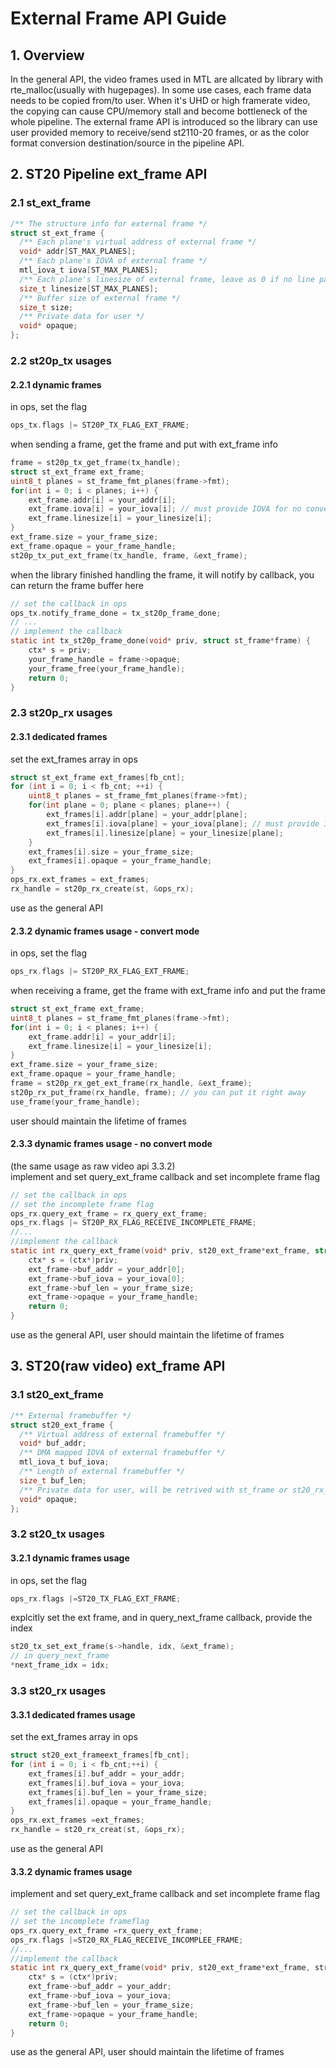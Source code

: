 # External Frame API Guide

## 1. Overview

In the general API, the video frames used in MTL are allcated by library with rte_malloc(usually with hugepages).
In some use cases, each frame data needs to be copied from/to user. When it's UHD or high framerate video, the copying can cause CPU/memory stall and become bottleneck of the whole pipeline.
The external frame API is introduced so the library can use user provided memory to receive/send st2110-20 frames, or as the color format conversion destination/source in the pipeline API.

## 2. ST20 Pipeline ext_frame API

### 2.1 st_ext_frame

```c
/** The structure info for external frame */
struct st_ext_frame {
  /** Each plane's virtual address of external frame */
  void* addr[ST_MAX_PLANES];
  /** Each plane's IOVA of external frame */
  mtl_iova_t iova[ST_MAX_PLANES];
  /** Each plane's linesize of external frame, leave as 0 if no line padding */
  size_t linesize[ST_MAX_PLANES];
  /** Buffer size of external frame */
  size_t size;
  /** Private data for user */
  void* opaque;
};
```

### 2.2 st20p_tx usages

#### 2.2.1 dynamic frames

in ops, set the flag

```c
ops_tx.flags |= ST20P_TX_FLAG_EXT_FRAME;
```

when sending a frame, get the frame and put with ext_frame info

```c
frame = st20p_tx_get_frame(tx_handle);
struct st_ext_frame ext_frame;
uint8_t planes = st_frame_fmt_planes(frame->fmt);
for(int i = 0; i < planes; i++) {
    ext_frame.addr[i] = your_addr[i];
    ext_frame.iova[i] = your_iova[i]; // must provide IOVA for no convert mode
    ext_frame.linesize[i] = your_linesize[i];
}
ext_frame.size = your_frame_size;
ext_frame.opaque = your_frame_handle;
st20p_tx_put_ext_frame(tx_handle, frame, &ext_frame);
```

when the library finished handling the frame, it will notify by callback, you can return the frame buffer here

```c
// set the callback in ops
ops_tx.notify_frame_done = tx_st20p_frame_done;
// ...
// implement the callback
static int tx_st20p_frame_done(void* priv, struct st_frame*frame) {
    ctx* s = priv;
    your_frame_handle = frame->opaque;
    your_frame_free(your_frame_handle);
    return 0;
}
```

### 2.3 st20p_rx usages

#### 2.3.1 dedicated frames

set the ext_frames array in ops

```c
struct st_ext_frame ext_frames[fb_cnt];
for (int i = 0; i < fb_cnt; ++i) {
    uint8_t planes = st_frame_fmt_planes(frame->fmt);
    for(int plane = 0; plane < planes; plane++) {
        ext_frames[i].addr[plane] = your_addr[plane];
        ext_frames[i].iova[plane] = your_iova[plane]; // must provide IOVA for no convert mode
        ext_frames[i].linesize[plane] = your_linesize[plane];
    }
    ext_frames[i].size = your_frame_size;
    ext_frames[i].opaque = your_frame_handle;
}
ops_rx.ext_frames = ext_frames;
rx_handle = st20p_rx_create(st, &ops_rx);
```

use as the general API

#### 2.3.2 dynamic frames usage - convert mode

in ops, set the flag

```c
ops_rx.flags |= ST20P_RX_FLAG_EXT_FRAME;
```

when receiving a frame, get the frame with ext_frame info and put the frame

```c
struct st_ext_frame ext_frame;
uint8_t planes = st_frame_fmt_planes(frame->fmt);
for(int i = 0; i < planes; i++) {
    ext_frame.addr[i] = your_addr[i];
    ext_frame.linesize[i] = your_linesize[i];
}
ext_frame.size = your_frame_size;
ext_frame.opaque = your_frame_handle;
frame = st20p_rx_get_ext_frame(rx_handle, &ext_frame);
st20p_rx_put_frame(rx_handle, frame); // you can put it right away
use_frame(your_frame_handle);
```

user should maintain the lifetime of frames

#### 2.3.3 dynamic frames usage - no convert mode

(the same usage as raw video api 3.3.2)  
implement and set query_ext_frame callback and set incomplete frame flag

```c
// set the callback in ops
// set the incomplete frame flag
ops_rx.query_ext_frame = rx_query_ext_frame;
ops_rx.flags |= ST20P_RX_FLAG_RECEIVE_INCOMPLETE_FRAME;
//...
//implement the callback
static int rx_query_ext_frame(void* priv, st20_ext_frame*ext_frame, struct st20_rx_frame_meta* meta) {
    ctx* s = (ctx*)priv;
    ext_frame->buf_addr = your_addr[0];
    ext_frame->buf_iova = your_iova[0];
    ext_frame->buf_len = your_frame_size;
    ext_frame->opaque = your_frame_handle;
    return 0;
}
```

use as the general API, user should maintain the lifetime of frames

## 3. ST20(raw video) ext_frame API

### 3.1 st20_ext_frame

```c
/** External framebuffer */
struct st20_ext_frame {
  /** Virtual address of external framebuffer */
  void* buf_addr;
  /** DMA mapped IOVA of external framebuffer */
  mtl_iova_t buf_iova;
  /** Length of external framebuffer */
  size_t buf_len;
  /** Private data for user, will be retrived with st_frame or st20_rx_frame_meta */
  void* opaque;
};
```

### 3.2 st20_tx usages

#### 3.2.1 dynamic frames usage

in ops, set the flag

```c
ops_rx.flags |=ST20_TX_FLAG_EXT_FRAME;
```

explcitly set the ext frame, and in query_next_frame callback, provide the index

```c
st20_tx_set_ext_frame(s->handle, idx, &ext_frame);
// in query_next_frame
*next_frame_idx = idx;
```

### 3.3 st20_rx usages

#### 3.3.1 dedicated frames usage

set the ext_frames array in ops

```c
struct st20_ext_frameext_frames[fb_cnt];
for (int i = 0; i < fb_cnt;++i) {
    ext_frames[i].buf_addr = your_addr;
    ext_frames[i].buf_iova = your_iova;
    ext_frames[i].buf_len = your_frame_size;
    ext_frames[i].opaque = your_frame_handle;
}
ops_rx.ext_frames =ext_frames;
rx_handle = st20_rx_creat(st, &ops_rx);
```

use as the general API

#### 3.3.2 dynamic frames usage

implement and set query_ext_frame callback and set incomplete frame flag

```c
// set the callback in ops
// set the incomplete frameflag
ops_rx.query_ext_frame =rx_query_ext_frame;
ops_rx.flags |=ST20_RX_FLAG_RECEIVE_INCOMPLEE_FRAME;
//...
//implement the callback
static int rx_query_ext_frame(void* priv, st20_ext_frame*ext_frame, structst20_rx_frame_meta* meta) {
    ctx* s = (ctx*)priv;
    ext_frame->buf_addr = your_addr;
    ext_frame->buf_iova = your_iova;
    ext_frame->buf_len = your_frame_size;
    ext_frame->opaque = your_frame_handle;
    return 0;
}
```

use as the general API, user should maintain the lifetime of frames
